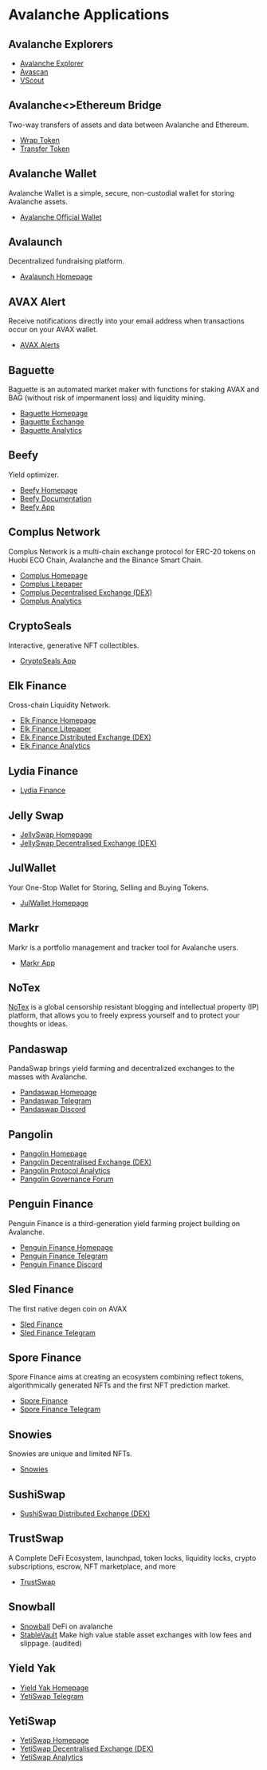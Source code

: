 # Avalanche Applications

## Avalanche Explorers

* [Avalanche Explorer](https://explorer.avax.network)
* [Avascan](https://avascan.info)
* [VScout](https://vscout.io)

## Avalanche<>Ethereum Bridge

Two-way transfers of assets and data between Avalanche and Ethereum.

* [Wrap Token](https://aeb.xyz/#/wrap)
* [Transfer Token](https://aeb.xyz/#/transfer)

## Avalanche Wallet

Avalanche Wallet is a simple, secure, non-custodial wallet for storing Avalanche assets.

* [Avalanche Official Wallet](https://wallet.avax.network)

## Avalaunch

Decentralized fundraising platform.

* [Avalaunch Homepage](https://avalaunch.app)

## AVAX Alert

Receive notifications directly into your email address when transactions occur on your AVAX wallet.

* [AVAX Alerts](https://avaxalert.com)

## Baguette

Baguette is an automated market maker with functions for staking AVAX and BAG (without risk of impermanent loss) and liquidity mining.

* [Baguette Homepage](https://baguette.exchange/)
* [Baguette Exchange](https://app.baguette.exchange/)
* [Baguette Analytics](https://info.baguette.exchange/)

## Beefy

Yield optimizer.

* [Beefy Homepage](https://beefy.finance)
* [Beefy Documentation](https://docs.beefy.finance/beefyfinance)
* [Beefy App](https://avax.beefy.finance)

## Complus Network

Complus Network is a multi-chain exchange protocol for ERC-20 tokens on Huobi ECO Chain, Avalanche and the Binance Smart Chain.

* [Complus Homepage](https://complus.network)
* [Complus Litepaper](https://complus.exchange/litepaper.pdf)
* [Complus Decentralised Exchange (DEX)](https://avadex.complus.exchange/#/swap)
* [Complus Analytics](https://avagraph.live/#/home)

## CryptoSeals

Interactive, generative NFT collectibles.

* [CryptoSeals App](https://cryptoseals.art)

## Elk Finance

Cross-chain Liquidity Network.

* [Elk Finance Homepage](https://elk.finance)
* [Elk Finance Litepaper](https://elk.finance/litepaper.html)
* [Elk Finance Distributed Exchange (DEX)](https://avax.elk.finance/#/swap)
* [Elk Finance Analytics](https://avax-info.elk.finance)

## Lydia Finance

* [Lydia Finance](https://www.lydia.finance/)

## Jelly Swap

* [JellySwap Homepage](https://jelly.market)
* [JellySwap Decentralised Exchange (DEX)](https://app.jelly.market/swap)

## JulWallet

Your One-Stop Wallet for Storing, Selling and Buying Tokens.

* [JulWallet Homepage](https://justliquidity.org/app)

## Markr

Markr is a portfolio management and tracker tool for Avalanche users.

* [Markr App](https://markr.io/#/pools)

## NoTex

[NoTex](https://www.notex.ch) is a global censorship resistant blogging and intellectual property (IP) platform, that allows you to freely express yourself and to protect your thoughts or ideas.

## Pandaswap

PandaSwap brings yield farming and decentralized exchanges to the masses with Avalanche.

* [Pandaswap Homepage](https://app.pandaswap.exchange)
* [Pandaswap Telegram](https://t.me/pandaswapex)
* [Pandaswap Discord](https://discord.com/invite/KmtJkpPSB3)

## Pangolin

* [Pangolin Homepage](https://pangolin.exchange)
* [Pangolin Decentralised Exchange (DEX)](https://app.pangolin.exchange)
* [Pangolin Protocol Analytics](https://info.pangolin.exchange)
* [Pangolin Governance Forum](https://gov.pangolin.exchange)

## Penguin Finance

Penguin Finance is a third-generation yield farming project building on Avalanche.

* [Penguin Finance Homepage](https://penguinfinance.org/)
* [Penguin Finance Telegram](https://t.me/penguin_defi)
* [Penguin Finance Discord](https://discord.com/invite/WyFT54acU5)

## Sled Finance

The first native degen coin on AVAX

* [Sled Finance](https://sled.finance)
* [Sled Finance Telegram](https://t.me/Sled_Finance)

## Spore Finance

Spore Finance aims at creating an ecosystem combining reflect tokens, algorithmically generated NFTs and the first NFT prediction market.

* [Spore Finance](https://sporefinance.co)
* [Spore Finance Telegram](https://t.me/joinchat/AxPZgso-tL85YzRk)

## Snowies

Snowies are unique and limited NFTs.

* [Snowies](https://snowies.xyz)

## SushiSwap

* [SushiSwap Distributed Exchange (DEX)](https://exchange.sushi.com/#/swap)

## TrustSwap

A Complete DeFi Ecosystem, launchpad, token locks, liquidity locks, crypto subscriptions, escrow, NFT marketplace, and more

* [TrustSwap](https://trustswap.org)

## Snowball

* [Snowball](https://snowball.network) DeFi on avalanche
* [StableVault](https://snowball.network/stablevault) Make high value stable asset exchanges with low fees and slippage. (audited)

## Yield Yak

* [Yield Yak Homepage](https://yieldyak.com)
* [YetiSwap Telegram](https://t.me/yieldyak)

## YetiSwap

* [YetiSwap Homepage](https://yetiswap.app)
* [YetiSwap Decentralised Exchange (DEX)](https://exchange.yetiswap.app/#/swap)
* [YetiSwap Analytics](https://info.yetiswap.app)
